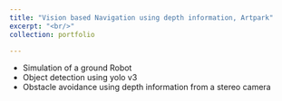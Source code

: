 ```yaml
---
title: "Vision based Navigation using depth information, Artpark"
excerpt: "<br/>"
collection: portfolio

---
```


* Simulation of a ground Robot
* Object detection using yolo v3
* Obstacle avoidance using depth information from a stereo camera



